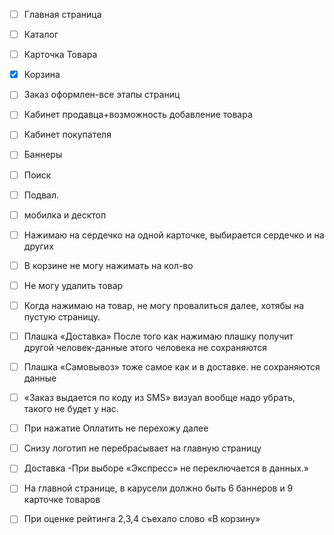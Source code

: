 * [ ] Главная страница
* [ ] Каталог
* [ ] Карточка Товара
* [x] Корзина
* [ ] Заказ оформлен-все этапы страниц
* [ ] Кабинет продавца+возможность добавление товара
* [ ] Кабинет покупателя
* [ ] Баннеры
* [ ] Поиск
* [ ] Подвал.
* [ ] мобилка и десктоп

* [ ] Нажимаю на сердечко на одной карточке, выбирается сердечко и на других
* [ ] В корзине не могу нажимать на кол-во
* [ ] Не могу удалить товар
* [ ] Когда нажимаю на товар, не могу провалиться далее, хотябы на пустую страницу.
* [ ] Плашка «Доставка» После того как нажимаю плашку получит другой человек-данные этого человека не сохраняются
* [ ] Плашка «Самовывоз» тоже самое как и в доставке. не сохраняются данные
* [ ] «Заказ выдается по коду из SMS» визуал вообще надо убрать, такого не будет у нас.
* [ ] При нажатие Оплатить не перехожу далее
* [ ] Снизу логотип не перебрасывает на главную страницу
* [ ] Доставка -При выборе «Экспресс» не переключается в данных.»
* [ ] На главной странице, в карусели должно быть 6 баннеров и 9 карточке товаров
* [ ] При оценке рейтинга 2,3,4 съехало слово «В корзину»